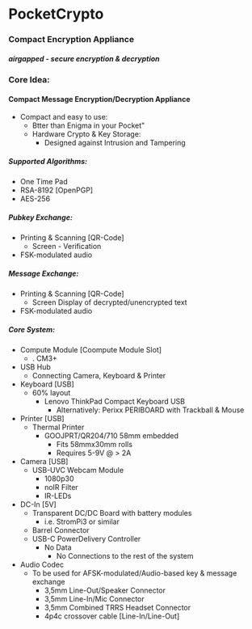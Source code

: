 # PocketCrypto
### Compact Encryption Appliance
#####   airgapped - secure encryption & decryption

### Core Idea:
#### Compact Message Encryption/Decryption Appliance
- Compact and easy to use:
  - Btter than Enigma in your Pocket"
  - Hardware Crypto & Key Storage:
    - Designed against Intrusion and Tampering

##### Supported Algorithms:
- One Time Pad 
- RSA-8192 [OpenPGP]
- AES-256

##### Pubkey Exchange:
- Printing & Scanning [QR-Code]
  - Screen - Verification 
- FSK-modulated audio

##### Message Exchange:
- Printing & Scanning [QR-Code]
  - Screen Display of decrypted/unencrypted text 
- FSK-modulated audio


##### Core System:
- Compute Module [Coompute Module Slot]
  - . CM3+ 
- USB Hub 
  - Connecting Camera, Keyboard & Printer 
- Keyboard [USB]
  - 60% layout 
    - Lenovo ThinkPad Compact Keyboard USB
      - Alternatively: Perixx PERIBOARD with Trackball & Mouse 
 - Printer [USB]
   - Thermal Printer 
     - GOOJPRT/QR204/710 58mm embedded 
       - Fits 58mmx30mm rolls 
       - Requires 5-9V @ > 2A 
 - Camera [USB]
   - USB-UVC Webcam Module 
     - 1080p30 
     - noIR Filter 
     - IR-LEDs 
 - DC-In [5V]
   - Transparent DC/DC Board with battery modules
     - i.e. StromPi3 or similar
   - Barrel Connector 
   - USB-C PowerDelivery Controller 
     - No Data 
       - No Connections to the rest of the system 
 - Audio Codec 
   - To be used for AFSK-modulated/Audio-based key & message exchange 
     - 3,5mm Line-Out/Speaker Connector 
     - 3,5mm Line-In/Mic Connector 
     - 3,5mm Combined TRRS Headset Connector 
     - 4p4c crossover cable [Line-In/Line-Out]
